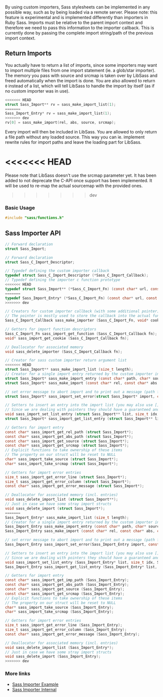 By using custom importers, Sass stylesheets can be implemented in any possible way, such as by being loaded via a remote server. Please note: this feature is experimental and is implemented differently than importers in Ruby Sass. Imports must be relative to the parent import context and therefore we need to pass this information to the importer callback. This is currently done by passing the complete import string/path of the previous import context.

## Return Imports

You actually have to return a list of imports, since some importers may want to import multiple files from one import statement (ie. a glob/star importer).  The memory you pass with source and srcmap is taken over by LibSass and freed automatically when the import is done. You are also allowed to return `0` instead of a list, which will tell LibSass to handle the import by itself (as if no custom importer was in use).

```C
<<<<<<< HEAD
struct Sass_Import** rv = sass_make_import_list(1);
=======
Sass_Import_Entry* rv = sass_make_import_list(1);
>>>>>>> dev
rv[0] = sass_make_import(rel, abs, source, srcmap);
```

Every import will then be included in LibSass. You are allowed to only return a file path without any loaded source. This way you can ie. implement rewrite rules for import paths and leave the loading part for LibSass.

<<<<<<< HEAD
=======
Please note that LibSass doesn't use the srcmap parameter yet. It has been added to not deprecate the C-API once support has been implemented. It will be used to re-map the actual sourcemap with the provided ones.

>>>>>>> dev
### Basic Usage

```C
#include "sass/functions.h"
```

## Sass Importer API

```C
// Forward declaration
struct Sass_Import;

// Forward declaration
struct Sass_C_Import_Descriptor;

// Typedef defining the custom importer callback
typedef struct Sass_C_Import_Descriptor (*Sass_C_Import_Callback);
// Typedef defining the importer c function prototype
<<<<<<< HEAD
typedef struct Sass_Import** (*Sass_C_Import_Fn) (const char* url, const char* prev, void* cookie);
=======
typedef Sass_Import_Entry* (*Sass_C_Import_Fn) (const char* url, const char* prev, void* cookie);
>>>>>>> dev

// Creators for custom importer callback (with some additional pointer)
// The pointer is mostly used to store the callback into the actual function
Sass_C_Import_Callback sass_make_importer (Sass_C_Import_Fn, void* cookie);

// Getters for import function descriptors
Sass_C_Import_Fn sass_import_get_function (Sass_C_Import_Callback fn);
void* sass_import_get_cookie (Sass_C_Import_Callback fn);

// Deallocator for associated memory
void sass_delete_importer (Sass_C_Import_Callback fn);

// Creator for sass custom importer return argument list
<<<<<<< HEAD
struct Sass_Import** sass_make_import_list (size_t length);
// Creator for a single import entry returned by the custom importer inside the list
struct Sass_Import* sass_make_import_entry (const char* path, char* source, char* srcmap);
struct Sass_Import* sass_make_import (const char* rel, const char* abs, char* source, char* srcmap);

// set error message to abort import and to print out a message (path from existing object is used in output)
struct Sass_Import* sass_import_set_error(struct Sass_Import* import, const char* message, size_t line, size_t col);

// Setters to insert an entry into the import list (you may also use [] access directly)
// Since we are dealing with pointers they should have a guaranteed and fixed size
void sass_import_set_list_entry (struct Sass_Import** list, size_t idx, struct Sass_Import* entry);
struct Sass_Import* sass_import_get_list_entry (struct Sass_Import** list, size_t idx);

// Getters for import entry
const char* sass_import_get_rel_path (struct Sass_Import*);
const char* sass_import_get_abs_path (struct Sass_Import*);
const char* sass_import_get_source (struct Sass_Import*);
const char* sass_import_get_srcmap (struct Sass_Import*);
// Explicit functions to take ownership of these items
// The property on our struct will be reset to NULL
char* sass_import_take_source (struct Sass_Import*);
char* sass_import_take_srcmap (struct Sass_Import*);

// Getters for import error entries
size_t sass_import_get_error_line (struct Sass_Import*);
size_t sass_import_get_error_column (struct Sass_Import*);
const char* sass_import_get_error_message (struct Sass_Import*);

// Deallocator for associated memory (incl. entries)
void sass_delete_import_list (struct Sass_Import**);
// Just in case we have some stray import structs
void sass_delete_import (struct Sass_Import*);
=======
Sass_Import_Entry* sass_make_import_list (size_t length);
// Creator for a single import entry returned by the custom importer inside the list
Sass_Import_Entry sass_make_import_entry (const char* path, char* source, char* srcmap);
Sass_Import_Entry sass_make_import (const char* rel, const char* abs, char* source, char* srcmap);

// set error message to abort import and to print out a message (path from existing object is used in output)
Sass_Import_Entry sass_import_set_error(Sass_Import_Entry import, const char* message, size_t line, size_t col);

// Setters to insert an entry into the import list (you may also use [] access directly)
// Since we are dealing with pointers they should have a guaranteed and fixed size
void sass_import_set_list_entry (Sass_Import_Entry* list, size_t idx, Sass_Import_Entry entry);
Sass_Import_Entry sass_import_get_list_entry (Sass_Import_Entry* list, size_t idx);

// Getters for import entry
const char* sass_import_get_imp_path (Sass_Import_Entry);
const char* sass_import_get_abs_path (Sass_Import_Entry);
const char* sass_import_get_source (Sass_Import_Entry);
const char* sass_import_get_srcmap (Sass_Import_Entry);
// Explicit functions to take ownership of these items
// The property on our struct will be reset to NULL
char* sass_import_take_source (Sass_Import_Entry);
char* sass_import_take_srcmap (Sass_Import_Entry);

// Getters for import error entries
size_t sass_import_get_error_line (Sass_Import_Entry);
size_t sass_import_get_error_column (Sass_Import_Entry);
const char* sass_import_get_error_message (Sass_Import_Entry);

// Deallocator for associated memory (incl. entries)
void sass_delete_import_list (Sass_Import_Entry*);
// Just in case we have some stray import structs
void sass_delete_import (Sass_Import_Entry);
>>>>>>> dev
```

### More links

- [Sass Importer Example](api-importer-example.md)
- [Sass Importer Internal](api-importer-internal.md)

